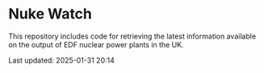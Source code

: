 # Nuke Watch

This repository includes code for retrieving the latest information available on the output of EDF nuclear power plants in the UK.

Last updated: 2025-01-31 20:14